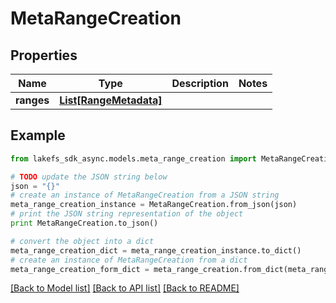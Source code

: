 # MetaRangeCreation


## Properties
Name | Type | Description | Notes
------------ | ------------- | ------------- | -------------
**ranges** | [**List[RangeMetadata]**](RangeMetadata.md) |  | 

## Example

```python
from lakefs_sdk_async.models.meta_range_creation import MetaRangeCreation

# TODO update the JSON string below
json = "{}"
# create an instance of MetaRangeCreation from a JSON string
meta_range_creation_instance = MetaRangeCreation.from_json(json)
# print the JSON string representation of the object
print MetaRangeCreation.to_json()

# convert the object into a dict
meta_range_creation_dict = meta_range_creation_instance.to_dict()
# create an instance of MetaRangeCreation from a dict
meta_range_creation_form_dict = meta_range_creation.from_dict(meta_range_creation_dict)
```
[[Back to Model list]](../README.md#documentation-for-models) [[Back to API list]](../README.md#documentation-for-api-endpoints) [[Back to README]](../README.md)


